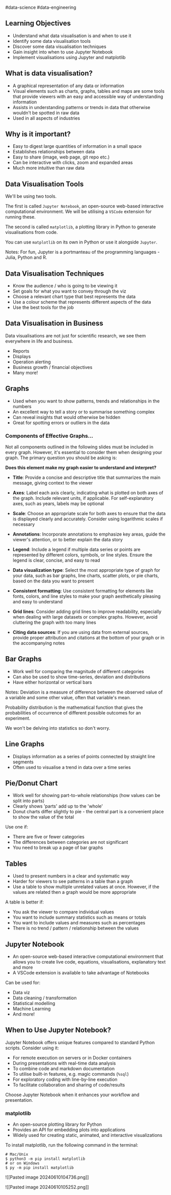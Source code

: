 #data-science #data-engineering 

## Learning Objectives
- Understand what data visualisation is and when to use it
- Identify some data visualisation tools
- Discover some data visualisation techniques
- Gain insight into when to use Jupyter Notebook
- Implement visualisations using Jupyter and matplotlib


## What is data visualisation?
- A graphical representation of any data or information
- Visual elements such as charts, graphs, tables and maps are some tools that provide viewers with an easy and accessible way of understanding information
- Assists in understanding patterns or trends in data that otherwise wouldn't be spotted in raw data
- Used in all aspects of industries


## Why is it important?
- Easy to digest large quantities of information in a small space
- Establishes relationships between data
- Easy to share (image, web page, git repo etc.)
- Can be interactive with clicks, zoom and expanded areas
- Much more intuitive than raw data

## Data Visualisation Tools
We'll be using two tools.

The first is called `Jupyter Notebook`, an open-source web-based interactive computational environment. We will be utilising a `VSCode` extension for running these.

The second is called `matplotlib`, a plotting library in Python to generate visualisations from code.

You can use `matplotlib` on its own in Python or use it alongside `Jupyter`.

Notes: For fun, Jupyter is a portmanteau of the programming languages - Julia, Python and R.


## Data Visualisation Techniques
- Know the audience / who is going to be viewing it
- Set goals for what you want to convey through the viz
- Choose a relevant chart type that best represents the data
- Use a colour scheme that represents different aspects of the data
- Use the best tools for the job

## Data Visualisation in Business
Data visualisations are not just for scientific research, we see them everywhere in life and business.

- Reports
- Displays
- Operation alerting
- Business growth / financial objectives
- Many more!

## Graphs

- Used when you want to show patterns, trends and relationships in the numbers
- An excellent way to tell a story or to summarise something complex
- Can reveal insights that would otherwise be hidden
- Great for spotting errors or outliers in the data

### Components of Effective Graphs...

Not all components outlined in the following slides must be included in every graph. However, it's essential to consider them when designing your graph. The primary question you should be asking is:

**Does this element make my graph easier to understand and interpret?**


- **Title**: Provide a concise and descriptive title that summarizes the main message, giving context to the viewer
- **Axes**: Label each axis clearly, indicating what is plotted on both axes of the graph. Include relevant units, if applicable. For self-explanatory axes, such as years, labels may be optional
- **Scale**: Choose an appropriate scale for both axes to ensure that the data is displayed clearly and accurately. Consider using logarithmic scales if necessary

- **Annotations**: Incorporate annotations to emphasize key areas, guide the viewer's attention, or to better explain the data story
- **Legend**: Include a legend if multiple data series or points are represented by different colors, symbols, or line styles. Ensure the legend is clear, concise, and easy to read
- **Data visualization type**: Select the most appropriate type of graph for your data, such as bar graphs, line charts, scatter plots, or pie charts, based on the data you want to present

- **Consistent formatting**: Use consistent formatting for elements like fonts, colors, and line styles to make your graph aesthetically pleasing and easy to understand
- **Grid lines**: Consider adding grid lines to improve readability, especially when dealing with large datasets or complex graphs. However, avoid cluttering the graph with too many lines
- **Citing data sources**: If you are using data from external sources, provide proper attribution and citations at the bottom of your graph or in the accompanying notes

## Bar Graphs

- Work well for comparing the magnitude of different categories
- Can also be used to show time-series, deviation and distributions
- Have either horizontal or vertical bars

Notes: Deviation is a measure of difference between the observed value of a variable and some other value, often that variable's mean.

Probability distribution is the mathematical function that gives the probabilities of occurrence of different possible outcomes for an experiment.

We won't be delving into statistics so don't worry.


## Line Graphs

- Displays information as a series of points connected by straight line segments
- Often used to visualise a trend in data over a time series


## Pie/Donut Chart

- Work well for showing part-to-whole relationships (how values can be split into parts)
- Clearly shows 'parts' add up to the 'whole'
- Donut charts differ slightly to pie - the central part is a convenient place to show the value of the total

Use one if:

- There are five or fewer categories
- The differences between categories are not significant
- You need to break up a page of bar graphs

## Tables

- Used to present numbers in a clear and systematic way
- Harder for viewers to see patterns in a table than a graph
- Use a table to show multiple unrelated values at once. However, if the values are related then a graph would be more appropriate

A table is better if:

- You ask the viewer to compare individual values
- You want to include summary statistics such as means or totals
- You want to include values and measures such as percentages
- There is no trend / pattern / relationship between the values


## Jupyter Notebook

- An open-source web-based interactive computational environment that allows you to create live code, equations, visualisations, explanatory text and more
- A VSCode extension is available to take advantage of Notebooks

Can be used for:

- Data viz
- Data cleaning / transformation
- Statistical modelling
- Machine Learning
- And more!


## When to Use Jupyter Notebook?

Jupyter Notebook offers unique features compared to standard Python scripts. Consider using it:

- For remote execution on servers or in Docker containers
- During presentations with real-time data analysis
- To combine code and markdown documentation
- To utilise built-in features, e.g. magic commands (`%sql`)
- For exploratory coding with line-by-line execution
- To facilitate collaboration and sharing of code/results

Choose Jupyter Notebook when it enhances your workflow and presentation.

### matplotlib

- An open-source plotting library for Python
- Provides an API for embedding plots into applications
- Widely used for creating static, animated, and interactive visualizations

To install matplotlib, run the following command in the terminal:

```
# Mac/Unix
$ python3 -m pip install matplotlib
# or on Windows
$ py -m pip install matplotlib
```

![[Pasted image 20240610104736.png]]

![[Pasted image 20240610105252.png]]